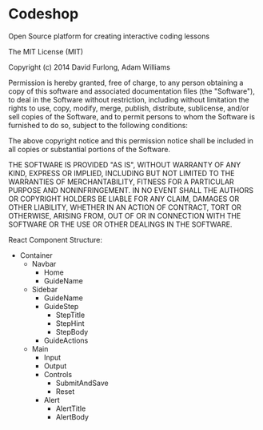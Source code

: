 Codeshop
========

Open Source platform for creating interactive coding lessons

The MIT License (MIT)

Copyright (c) 2014 David Furlong, Adam Williams

Permission is hereby granted, free of charge, to any person obtaining a copy
of this software and associated documentation files (the "Software"), to deal
in the Software without restriction, including without limitation the rights
to use, copy, modify, merge, publish, distribute, sublicense, and/or sell
copies of the Software, and to permit persons to whom the Software is
furnished to do so, subject to the following conditions:

The above copyright notice and this permission notice shall be included in
all copies or substantial portions of the Software.

THE SOFTWARE IS PROVIDED "AS IS", WITHOUT WARRANTY OF ANY KIND, EXPRESS OR
IMPLIED, INCLUDING BUT NOT LIMITED TO THE WARRANTIES OF MERCHANTABILITY,
FITNESS FOR A PARTICULAR PURPOSE AND NONINFRINGEMENT. IN NO EVENT SHALL THE
AUTHORS OR COPYRIGHT HOLDERS BE LIABLE FOR ANY CLAIM, DAMAGES OR OTHER
LIABILITY, WHETHER IN AN ACTION OF CONTRACT, TORT OR OTHERWISE, ARISING FROM,
OUT OF OR IN CONNECTION WITH THE SOFTWARE OR THE USE OR OTHER DEALINGS IN
THE SOFTWARE.



React Component Structure:

- Container
	- Navbar
		- Home
		- GuideName
	- Sidebar
		- GuideName
		- GuideStep
			- StepTitle
			- StepHint
			- StepBody
		- GuideActions
	- Main
		- Input
		- Output
		- Controls
			- SubmitAndSave
			- Reset
		- Alert
			- AlertTitle
			- AlertBody
